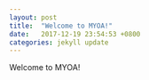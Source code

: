 ```yaml
---
layout: post
title:  "Welcome to MYOA!"
date:   2017-12-19 23:54:53 +0800
categories: jekyll update
---
```

Welcome to MYOA!

